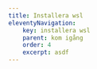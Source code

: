 ```yaml
---
title: Installera wsl
eleventyNavigation:
    key: installera wsl
    parent: kom igång
    order: 4
    excerpt: asdf
---
```


